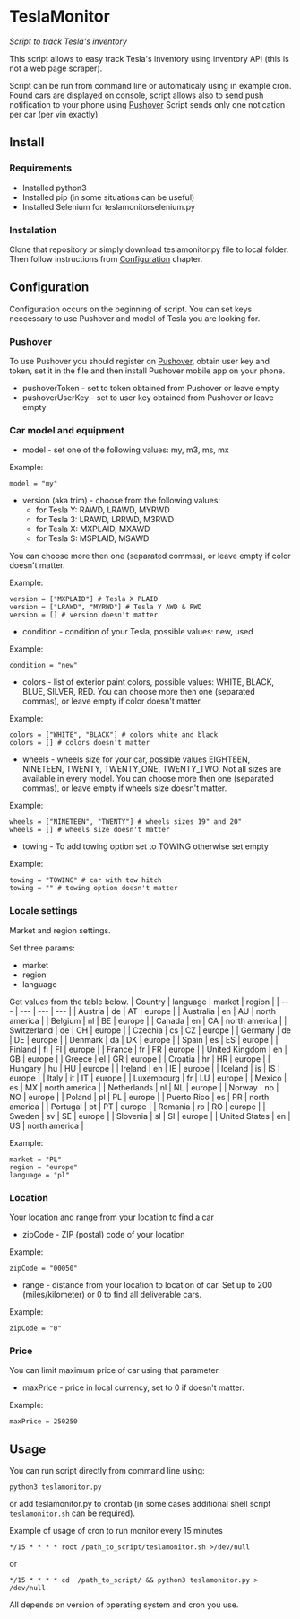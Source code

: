 # TeslaMonitor

*Script to track Tesla's inventory*

This script allows to easy track Tesla's inventory using inventory API (this is not a web page scraper).

Script can be run from command line or automaticaly using in example cron.
Found cars are displayed on console, script allows also to send push notification to your phone using [Pushover](https://pushover.net)
Script sends only one notication per car (per vin exactly)

## Install

### Requirements

- Installed python3
- Installed pip (in some situations can be useful)
- Installed Selenium for teslamonitorselenium.py

### Instalation

Clone that repository or simply download teslamonitor.py file to local folder. Then follow instructions from [Configuration](#configuration) chapter.

## Configuration

Configuration occurs on the beginning of script. You can set keys neccessary to use Pushover and model of Tesla you are looking for.

### Pushover
To use Pushover you should register on [Pushover](https://pushover.net), obtain user key and token, set it in the file and then install Pushover mobile app on your phone.

- pushoverToken - set to token obtained from Pushover or leave empty
- pushoverUserKey - set to user key obtained from Pushover or leave empty

### Car model and equipment

- model - set one of the following values:  my, m3, ms, mx

Example:
```
model = "my"
```

- version (aka trim) - choose from the following values:
  - for Tesla Y: RAWD, LRAWD, MYRWD
  - for Tesla 3: LRAWD, LRRWD, M3RWD
  - for Tesla X: MXPLAID, MXAWD
  - for Tesla S: MSPLAID, MSAWD

You can choose more then one (separated commas), or leave empty if color doesn't matter.

Example:
```
version = ["MXPLAID"] # Tesla X PLAID
version = ["LRAWD", "MYRWD"] # Tesla Y AWD & RWD
version = [] # version doesn't matter
```

- condition - condition of your Tesla, possible values: new, used

Example:
```
condition = "new"
```

- colors - list of exterior paint colors, possible values: WHITE, BLACK, BLUE, SILVER, RED. You can choose more then one (separated commas), or leave empty if color doesn't matter.

Example:
```
colors = ["WHITE", "BLACK"] # colors white and black
colors = [] # colors doesn't matter
```

- wheels - wheels size for your car, possible values EIGHTEEN, NINETEEN, TWENTY, TWENTY_ONE, TWENTY_TWO. Not all sizes are available in every model. You can choose more then one (separated commas), or leave empty if wheels size doesn't matter.

Example:
```
wheels = ["NINETEEN", "TWENTY"] # wheels sizes 19" and 20"
wheels = [] # wheels size doesn't matter
```

- towing - To add towing option set to TOWING otherwise set empty

Example:
```
towing = "TOWING" # car with tow hitch
towing = "" # towing option doesn't matter
```

### Locale settings
Market and region settings.

Set three params:
- market
- region
- language

Get values from the table below.
| Country | language | market | region |
| --- | --- | --- | --- |
| Austria | de | AT | europe |
| Australia | en | AU | north america |
| Belgium | nl | BE | europe |
| Canada | en | CA | north america |
| Switzerland | de | CH | europe |
| Czechia | cs | CZ | europe |
| Germany | de | DE | europe |
| Denmark | da | DK | europe |
| Spain | es | ES | europe |
| Finland | fi | FI | europe |
| France | fr | FR | europe |
| United Kingdom | en | GB | europe |
| Greece | el | GR | europe |
| Croatia | hr | HR | europe |
| Hungary | hu | HU | europe |
| Ireland | en | IE | europe |
| Iceland | is | IS | europe |
| Italy | it | IT | europe |
| Luxembourg | fr | LU | europe |
| Mexico | es | MX | north america |
| Netherlands | nl | NL | europe |
| Norway | no | NO | europe |
| Poland | pl | PL | europe |
| Puerto Rico | es | PR | north america |
| Portugal | pt | PT | europe |
| Romania | ro | RO | europe |
| Sweden | sv | SE | europe |
| Slovenia | sl | SI | europe |
| United States | en | US | north america |


Example:
```
market = "PL"
region = "europe"
language = "pl"
```

### Location
Your location and range from your location to find a car

- zipCode - ZIP (postal) code of your location

Example:
```
zipCode = "00050"
```

- range - distance from your location to location of car. Set up to 200 (miles/kilometer) or 0 to find all deliverable cars.

Example:
```
zipCode = "0"
```

### Price
You can limit maximum price of car using that parameter.
- maxPrice - price in local currency, set to 0 if doesn't matter.

Example:
```
maxPrice = 250250
```


## Usage

You can run script directly from command line using:

```
python3 teslamonitor.py
```
or add teslamonitor.py to crontab (in some cases additional shell script `teslamonitor.sh` can be required).

Example of usage of cron to run monitor every 15 minutes

```
*/15 * * * * root /path_to_script/teslamonitor.sh >/dev/null
```

or 
```
*/15 * * * * cd  /path_to_script/ && python3 teslamonitor.py > /dev/null
```

All depends on version of operating system and cron you use.